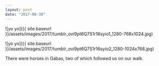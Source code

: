 ```yaml
---
layout: post
date: "2017-08-30"
---
```


![yo yo]({{ site.baseurl }}/assets/images/2017/tumblr_ovi9pt6Q7S1r16syio1_1280-768x1024.jpg)

![yo yo]({{ site.baseurl }}/assets/images/2017/tumblr_ovi9pt6Q7S1r16syio2_1280-1024x768.jpg)

There were horses in Gabas, two of which followed us on our walk.
